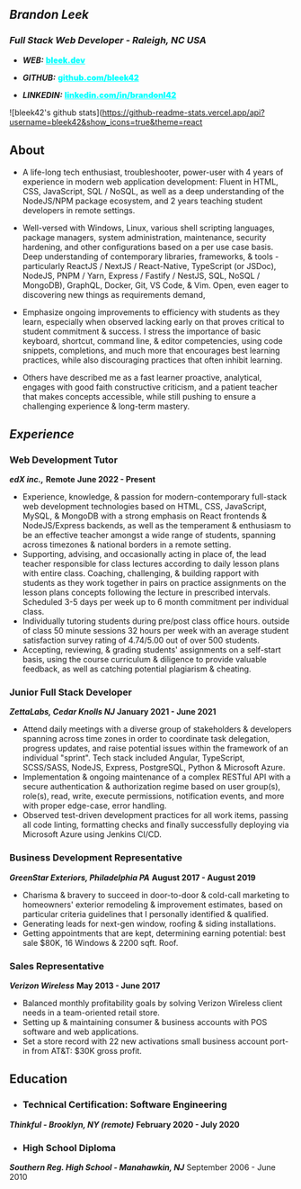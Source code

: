 ## _**Brandon Leek**_
### *Full Stack Web Developer - Raleigh, NC USA*
- _**WEB:**_ <a href="https://bleek.dev" target="_blank" style="color:cyan;font-weight:900">bleek.dev</a>

- _**GITHUB:**_ <a href="https://github.com/bleek42>" target="_blank" style="color:cyan;font-weight:900">github.com/bleek42</a>

- _**LINKEDIN:**_ <a href="https://linkedin.com/in/brandonl42" target="_blank" style="color:cyan;font-weight:900">linkedin.com/in/brandonl42</a>

![bleek42's github stats](https://github-readme-stats.vercel.app/api?username=bleek42&show_icons=true&theme=react

## **About**

- A life-long tech enthusiast, troubleshooter, power-user with 4 years of experience in modern web application development: Fluent in HTML, CSS, JavaScript, SQL / NoSQL, as well as a deep understanding of the NodeJS/NPM package ecosystem, and 2 years teaching student developers in remote settings.  

- Well-versed with Windows, Linux, various shell scripting languages, package managers, system administration, maintenance, security hardening, and other configurations based on a per use case basis. Deep understanding of contemporary libraries, frameworks, & tools - particularly ReactJS / NextJS / React-Native, TypeScript (or JSDoc), NodeJS, PNPM / Yarn, Express / Fastify / NestJS, SQL, NoSQL  / MongoDB), GraphQL, Docker, Git, VS Code, & Vim. Open, even eager to discovering new things as requirements demand, 

- Emphasize ongoing improvements to efficiency with students as they learn, especially when observed lacking early on that proves critical to student commitment & success. I stress the importance of basic keyboard, shortcut, command line, & editor competencies, using code snippets, completions, and much more that encourages best learning practices, while also discouraging practices that often inhibit learning.

- Others have described me as a fast learner proactive, analytical, engages with good faith constructive criticism, and a patient teacher that makes concepts accessible, while still pushing to ensure a challenging experience & long-term mastery.

## *Experience*

### Web Development Tutor
_**edX inc.,**_ **Remote**
**June 2022 - Present**

* Experience, knowledge, & passion for modern-contemporary full-stack web development technologies based on HTML, CSS, JavaScript, MySQL, & MongoDB with a strong emphasis on React frontends & NodeJS/Express backends, as well as the temperament & enthusiasm to be an effective teacher amongst a wide range of students, spanning across timezones & national borders in a remote setting.
* Supporting, advising, and occasionally acting in place of, the lead teacher responsible for class lectures according to daily lesson plans with entire class. Coaching, challenging, & building rapport with students as they work together in pairs on practice assignments on the lesson plans concepts following the lecture in prescribed intervals. Scheduled 3-5 days per week up to 6 month commitment per individual class.
* Individually tutoring students during pre/post class office hours. outside of class 50 minute sessions 32 hours per week with an average student satisfaction survey rating of 4.74/5.00 out of over 500 students.
* Accepting, reviewing, & grading students' assignments on a self-start basis, using the course curriculum & diligence to provide valuable feedback, as well as catching potential plagiarism & cheating.

### Junior Full Stack Developer
***ZettaLabs, Cedar Knolls NJ***
**January 2021 - June 2021**
* Attend daily meetings with a diverse group of stakeholders
  & developers spanning across time zones in order
  to coordinate task delegation, progress updates, and raise potential issues within the framework of an individual "sprint". Tech stack included Angular, TypeScript, SCSS/SASS, NodeJS, Express, PostgreSQL, Python & Microsoft Azure.
* Implementation & ongoing maintenance of a complex RESTful API with a secure authentication & authorization regime based on user group(s), role(s), read, write, execute permissions, notification events, and more with proper edge-case, error handling.
* Observed test-driven development practices for all work items, passing all code linting, formatting checks and finally successfully deploying via Microsoft Azure using Jenkins CI/CD.

### Business Development Representative
***GreenStar Exteriors, Philadelphia PA***
**August 2017 - August 2019**
* Charisma & bravery to succeed in door-to-door & cold-call marketing to homeowners' exterior remodeling & improvement estimates, based on particular criteria guidelines that I personally identified & qualified.
* Generating leads for next-gen window, roofing & siding installations.
* Getting appointments that are kept, determining earning potential: best sale $80K, 16 Windows & 2200 sqft. Roof.

### Sales Representative
***Verizon Wireless***
**May 2013 - June 2017**
* Balanced monthly profitability goals by solving Verizon Wireless client needs in a team-oriented retail store.
* Setting up & maintaining consumer & business accounts with POS software and web applications.
* Set a store record with 22 new activations small business account port-in from AT&T: $30K gross profit.

## Education

- ### Technical Certification: Software Engineering
***Thinkful - Brooklyn, NY (remote)***
**February 2020 - July 2020**
- ### High School Diploma
***Southern Reg. High School - Manahawkin, NJ***
September 2006 - June 2010
